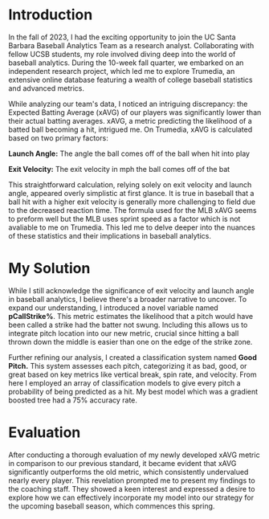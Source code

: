 # Introduction
In the fall of 2023, I had the exciting opportunity to join the UC Santa Barbara Baseball Analytics Team as a research analyst. Collaborating with fellow UCSB students, my role involved diving deep into the world of baseball analytics. During the 10-week fall quarter, we embarked on an independent research project, which led me to explore Trumedia, an extensive online database featuring a wealth of college baseball statistics and advanced metrics.

While analyzing our team's data, I noticed an intriguing discrepancy: the Expected Batting Average (xAVG) of our players was significantly lower than their actual batting averages. xAVG, a metric predicting the likelihood of a batted ball becoming a hit, intrigued me. On Trumedia, xAVG is calculated based on two primary factors:


**Launch Angle:** The angle the ball comes off of the ball when hit into play

**Exit Velocity:** The exit velocity in mph the ball comes off of the bat

This straightforward calculation, relying solely on exit velocity and launch angle, appeared overly simplistic at first glance. It is true in baseball that a ball hit with a higher exit velocity is generally more challenging to field due to the decreased reaction time. The formula used for the MLB xAVG seems to preform well but the MLB uses sprint speed as a factor which is not avaliable to me on Trumedia. This led me to delve deeper into the nuances of these statistics and their implications in baseball analytics.

# My Solution
While I still acknowledge the significance of exit velocity and launch angle in baseball analytics, I believe there's a broader narrative to uncover. To expand our understanding, I introduced a novel variable named **pCallStrike%**. This metric estimates the likelihood that a pitch would have been called a strike had the batter not swung. Including this allows us to integrate pitch location into our new metric, crucial since hitting a ball thrown down the middle is easier than one on the edge of the strike zone.

Further refining our analysis, I created a classification system named **Good Pitch.** This system assesses each pitch, categorizing it as bad, good, or great based on key metrics like vertical break, spin rate, and velocity.
From here I employed an array of classification models to give every pitch a probability of being predicted as a hit. My best model which was a gradient boosted tree had a 75% accuracy rate.

# Evaluation
After conducting a thorough evaluation of my newly developed xAVG metric in comparison to our previous standard, it became evident that xAVG significantly outperforms the old metric, which consistently undervalued nearly every player. This revelation prompted me to present my findings to the coaching staff. They showed a keen interest and expressed a desire to explore how we can effectively incorporate my model into our strategy for the upcoming baseball season, which commences this spring.
